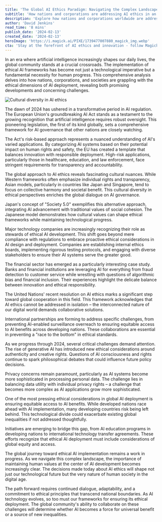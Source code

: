 ```yaml
---
title: 'The Global AI Ethics Paradigm: Navigating the Complex Landscape of Artificial Intelligence in 2024'
subtitle: 'How nations and corporations are addressing AI ethics in an interconnected world'
description: 'Explore how nations and corporations worldwide are addressing the ethical challenges of AI implementation in 2024. From the EU''s pioneering AI Act to cultural perspectives on AI governance, this analysis examines the complex landscape of artificial intelligence ethics and its impact on global society.'
author: 'David Jenkins'
read_time: '8 mins'
publish_date: '2024-02-13'
created_date: '2024-02-13'
heroImage: 'https://i.magick.ai/PIXE/1739477007880_magick_img.webp'
cta: 'Stay at the forefront of AI ethics and innovation - follow MagickAI on LinkedIn for regular insights into the evolving landscape of artificial intelligence and its ethical implications.'
---
```


In an era where artificial intelligence increasingly shapes our daily lives, the global community stands at a crucial crossroads. The implementation of ethical AI frameworks has become not just a technological imperative but a fundamental necessity for human progress. This comprehensive analysis delves into how nations, corporations, and societies are grappling with the ethical dimensions of AI deployment, revealing both promising developments and concerning challenges.

![Cultural diversity in AI ethics](https://i.magick.ai/PIXE/1739477007883_magick_img.webp)

The dawn of 2024 has ushered in a transformative period in AI regulation. The European Union's groundbreaking AI Act stands as a testament to the growing recognition that artificial intelligence requires robust oversight. This pioneering legislation, the first of its kind globally, sets a comprehensive framework for AI governance that other nations are closely watching.

The Act's risk-based approach represents a nuanced understanding of AI's varied applications. By categorizing AI systems based on their potential impact on human rights and safety, the EU has created a template that balances innovation with responsible deployment. High-risk applications, particularly those in healthcare, education, and law enforcement, face stringent requirements for transparency and accountability.

The global approach to AI ethics reveals fascinating cultural nuances. While Western frameworks often emphasize individual rights and transparency, Asian models, particularly in countries like Japan and Singapore, tend to focus on collective harmony and societal benefit. This cultural diversity in ethical perspectives enriches the global dialogue on AI governance.

Japan's concept of "Society 5.0" exemplifies this alternative approach, integrating AI advancement with traditional values of social cohesion. The Japanese model demonstrates how cultural values can shape ethical frameworks while maintaining technological progress.

Major technology companies are increasingly recognizing their role as stewards of ethical AI development. This shift goes beyond mere compliance with regulations to embrace proactive ethical considerations in AI design and deployment. Companies are establishing internal ethics boards, implementing rigorous testing protocols, and engaging with diverse stakeholders to ensure their AI systems serve the greater good.

The financial sector has emerged as a particularly interesting case study. Banks and financial institutions are leveraging AI for everything from fraud detection to customer service while wrestling with questions of algorithmic bias and financial inclusion. Their experiences highlight the delicate balance between innovation and ethical responsibility.

The United Nations' recent resolution on AI ethics marks a significant step toward global cooperation in this field. This framework acknowledges that AI ethics cannot be addressed in isolation – the interconnected nature of our digital world demands collaborative solutions.

International partnerships are forming to address specific challenges, from preventing AI-enabled surveillance overreach to ensuring equitable access to AI benefits across developing nations. These collaborations are essential in preventing a "race to the bottom" in ethical standards.

As we progress through 2024, several critical challenges demand attention. The rise of generative AI has introduced new ethical considerations around authenticity and creative rights. Questions of AI consciousness and rights continue to spark philosophical debates that could influence future policy decisions.

Privacy concerns remain paramount, particularly as AI systems become more sophisticated in processing personal data. The challenge lies in balancing data utility with individual privacy rights – a challenge that becomes more complex as AI applications grow more sophisticated.

One of the most pressing ethical considerations in global AI deployment is ensuring equitable access to AI benefits. While developed nations race ahead with AI implementation, many developing countries risk being left behind. This technological divide could exacerbate existing global inequalities if not addressed thoughtfully.

Initiatives are emerging to bridge this gap, from AI education programs in developing nations to international technology transfer agreements. These efforts recognize that ethical AI deployment must include considerations of global equity and access.

The global journey toward ethical AI implementation remains a work in progress. As we navigate this complex landscape, the importance of maintaining human values at the center of AI development becomes increasingly clear. The decisions made today about AI ethics will shape not just our technological future but the very nature of human society in the digital age.

The path forward requires continued dialogue, adaptability, and a commitment to ethical principles that transcend national boundaries. As AI technology evolves, so too must our frameworks for ensuring its ethical deployment. The global community's ability to collaborate on these challenges will determine whether AI becomes a force for universal benefit or a source of new inequalities.